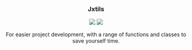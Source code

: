 <p align="center"> 
  <h3 align="center">Jxtils</h3>
	
  <p align="center">
	<a href="https://github.com/Jxcob/Jxtils/issues" alt="Issues">
		<img src="https://img.shields.io/github/issues/mdawsonuk/DiscordExplorer?style=flat-square" /></a>
	<a href="https://github.com/Jxcob/Jxtils/releases" alt="Releases">
		<img src="https://img.shields.io/github/v/release/mdawsonuk/DiscordExplorer?include_prereleases&style=flat-square&color=blue" /></a>
  </p>
  <p align="center">
    For easier project development, with a range of functions and classes to save yourself time.
    <br />
  </p>
</p>
